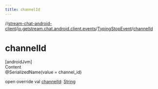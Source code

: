```yaml
---
title: channelId
---
```

//[stream-chat-android-client](../../../index.md)/[io.getstream.chat.android.client.events](../index.md)/[TypingStopEvent](index.md)/[channelId](channelId.md)



# channelId  
[androidJvm]  
Content  
@SerializedName(value = channel_id)  
  
open override val [channelId](channelId.md): [String](https://kotlinlang.org/api/latest/jvm/stdlib/kotlin/-string/index.html)  



